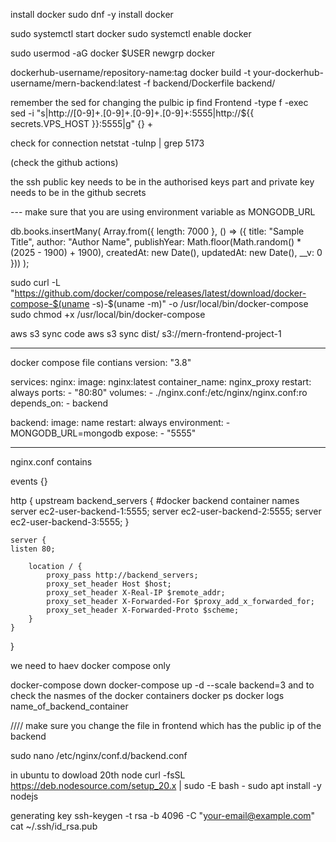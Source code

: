 install docker
sudo dnf -y install docker

sudo systemctl start docker
sudo systemctl enable docker

sudo usermod -aG docker $USER
newgrp docker

dockerhub-username/repository-name:tag
docker build -t your-dockerhub-username/mern-backend:latest -f backend/Dockerfile backend/



remember the sed for changing the pulbic ip
find Frontend -type f -exec sed -i "s|http://[0-9]\+\.[0-9]\+\.[0-9]\+\.[0-9]\+:5555|http://${{ secrets.VPS_HOST }}:5555|g" {} +

check for connection
netstat -tulnp | grep 5173


(check the github actions)

the ssh public key needs to be in the authorised keys part
and private key needs to be in the github secrets


--- make sure that you are using environment variable as MONGODB_URL



db.books.insertMany(
    Array.from({ length: 7000 }, () => ({
        title: "Sample Title",
        author: "Author Name",
        publishYear: Math.floor(Math.random() * (2025 - 1900) + 1900),
        createdAt: new Date(),
        updatedAt: new Date(),
        __v: 0
    }))
);

sudo curl -L "https://github.com/docker/compose/releases/latest/download/docker-compose-$(uname -s)-$(uname -m)" -o /usr/local/bin/docker-compose
sudo chmod +x /usr/local/bin/docker-compose


aws s3 sync code
aws s3 sync dist/ s3://mern-frontend-project-1


----
docker compose file contians
version: "3.8"

services:
  nginx:
    image: nginx:latest
    container_name: nginx_proxy
    restart: always
    ports:
      - "80:80"
    volumes:
      - ./nginx.conf:/etc/nginx/nginx.conf:ro
    depends_on:
      - backend

  backend:
    image: name
    restart: always
    environment:
      - MONGODB_URL=mongodb
    expose:
      - "5555"


----
nginx.conf contains 
                                                                     
events {}

http {
    upstream backend_servers {
    #docker backend container names
        server ec2-user-backend-1:5555;
        server ec2-user-backend-2:5555;
        server ec2-user-backend-3:5555;
    }

    server {
	listen 80;

        location / {
            proxy_pass http://backend_servers;
            proxy_set_header Host $host;
            proxy_set_header X-Real-IP $remote_addr;
            proxy_set_header X-Forwarded-For $proxy_add_x_forwarded_for;
            proxy_set_header X-Forwarded-Proto $scheme;
        }
    }
}


we need to haev docker compose only

docker-compose down
docker-compose up -d --scale backend=3
and to check the nasmes of the docker containers 
docker ps
docker logs name_of_backend_container


//// make sure you change the file in frontend which has the public ip of the backend




sudo nano /etc/nginx/conf.d/backend.conf



in ubuntu to dowload 20th node
curl -fsSL https://deb.nodesource.com/setup_20.x | sudo -E bash -
sudo apt install -y nodejs


generating key
ssh-keygen -t rsa -b 4096 -C "your-email@example.com"
cat ~/.ssh/id_rsa.pub




